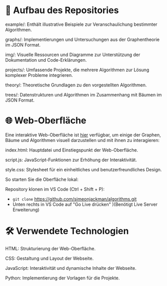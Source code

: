 # 📁 Aufbau des Repositories
example/: Enthält illustrative Beispiele zur Veranschaulichung bestimmter Algorithmen.

graphs/: Implementierungen und Untersuchungen aus der Graphentheorie im JSON Format.

img/: Visuelle Ressourcen und Diagramme zur Unterstützung der Dokumentation und Code-Erklärungen.

projects/: Umfassende Projekte, die mehrere Algorithmen zur Lösung komplexer Probleme integrieren.

theory/: Theoretische Grundlagen zu den vorgestellten Algorithmen.

trees/: Datenstrukturen und Algorithmen im Zusammenhang mit Bäumen im JSON Format.

# 🌐 Web-Oberfläche
Eine interaktive Web-Oberfläche ist [hier](https://simeonjackman.github.io/algorithms/) verfügbar, um einige der Graphen, Bäume und Algorithmen visuell darzustellen und mit ihnen zu interagieren:

index.html: Hauptdatei und Einstiegspunkt der Web-Oberfläche.

script.js: JavaScript-Funktionen zur Erhöhung der Interaktivität.

style.css: Stylesheet für ein einheitliches und benutzerfreundliches Design.

So starten Sie die Oberfläche lokal:

Repository klonen im VS Code (Ctrl + Shift + P):

* ```git clone``` https://github.com/simeonjackman/algorithms.git
* Unten rechts in VS Code auf "Go Live drücken" )(Benötigt Live Server Erweiterung)


# 🛠 Verwendete Technologien
HTML: Strukturierung der Web-Oberfläche.

CSS: Gestaltung und Layout der Webseite.

JavaScript: Interaktivität und dynamische Inhalte der Webseite.

Python: Implementierung der Vorlagen für die Projekte.